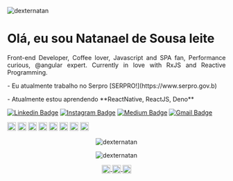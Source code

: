 <p align="left"><img src="https://komarev.com/ghpvc/?username=dexternatan" alt="dexternatan" /></p>

<h1 align = "justify"> Olá, eu sou Natanael de Sousa leite </h1>
<p align = "justify">Front-end Developer, Coffee lover, Javascript and SPA fan, Performance curious, @angular expert. Currently in love with RxJS and Reactive Programming.</p>
<p>- Eu atualmente trabalho no Serpro [SERPRO!](https://www.serpro.gov.b)</p>
<p>- Atualmente estou aprendendo **ReactNative, ReactJS, Deno**</p>

[![Linkedin Badge](https://img.shields.io/badge/-natansl-blue?style=flat-square&logo=Linkedin&logoColor=white&link=https://www.linkedin.com/in/natanael-de-sousa-leite-57980725/)](https://www.linkedin.com/in/natanael-de-sousa-leite-57980725/)
[![Instagram Badge](https://img.shields.io/badge/-natansl-purple?style=flat-square&logo=instagram&logoColor=white&link=https://www.instagram.com/natanael.sousaleite/?hl=pt-br)](https://instagram.com/natansl)
[![Medium Badge](https://img.shields.io/badge/-@natansl-03a57a?style=flat-square&labelColor=000000&logo=Medium&link=https://medium.com/@natansl/)](https://medium.com/@natansl)
[![Gmail Badge](https://img.shields.io/badge/-natansl@gmail.com-c14438?style=flat-square&logo=Gmail&logoColor=white&link=mailto:natansl@gmail.com)](mailto:natansl@gmail.com)


<p align="left">
 <img src="https://devicons.github.io/devicon/devicon.git/icons/vuejs/vuejs-original-wordmark.svg" alt="vuejs" width="20 "height="20"/>
 <img src="https://devicons.github.io/devicon/devicon.git/icons/react/react-original-wordmark.svg" alt="react" width="20" height="20"/>
 <img src="https://devicons.github.io/devicon/devicon.git/icons/angularjs/angularjs-original.svg" alt="angularjs" width="20" height="20" />
 <img src="https://devicons.github.io/devicon/devicon.git/icons/android/android-original-wordmark.svg" alt="android" width="20" height="20" />
 <img src="https://devicons.github.io/devicon/devicon.git/icons/css3/css3-original-wordmark.svg" alt="css3" width="20" height="20" />
 <img src ="https://devicons.github.io/devicon/devicon.git/icons/gulp/gulp-plain.svg" alt="gulp" width="20" height="20"/>
 <img src="https://devicons.github.io/devicon/devicon.git/icons/html5/html5-original-wordmark.svg" alt="html5" width="20" height="20" />
 <img src="https://devicons.github.io/devicon/devicon.git/icons/javascript/javascript-original.svg" alt="javascript" width="20" height="20" />
</p>
<p align="center">
  <img src="https://github-readme-stats.vercel.app/api?username=dexternatan&show_icons=true&count_private=true" alt="dexternatan" />
</p>

<p align="center">
  <img src="https://github-readme-stats.vercel.app/api/top-langs/?username=anuraghazra" alt="dexternatan" />
</p>

<p align="center">
 <a href="https://twitter.com/exnatan" target="blank">
   <img align="center" src="https://cdn.jsdelivr.net/npm/simple-icons@3.0.1/icons/twitter.svg" alt="https://twitter.com/exnatan" height="20" width="20" />
 </a>
 <a href="https://linkedin.com/in/https://www.linkedin.com/in/natanael-de-sousa-leite-57980725/" target="blank">
  <img align="center" src="https://cdn.jsdelivr.net/npm/simple-icons@3.0.1/icons/linkedin.svg" alt="https://www.linkedin.com/in/natanael-de-sousa-leite-57980725/" height="20" width="20" />
 </a>
<a href="https://medium.com/@natansl" target="blank"> <img align="center" src="https://cdn.jsdelivr.net/npm/simple-icons@3.0.1/icons/medium.svg" alt="@ natansl" height="20" width="20" /></a>
</p>
